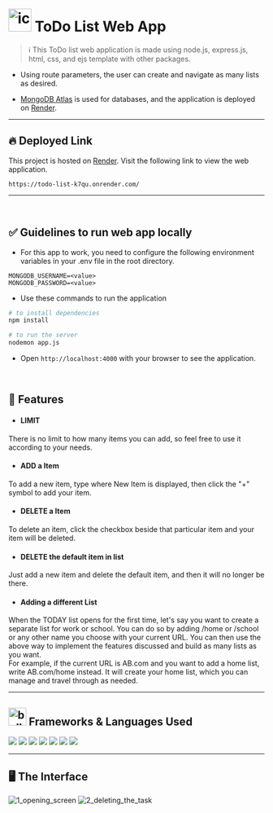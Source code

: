 # <img src="https://user-images.githubusercontent.com/74038190/221857969-f37e1717-1470-4fe4-abb5-88b334cf64ea.png" alt="icon of todo list" width="45" /> ToDo List Web App 

> :information_source: This ToDo list web application is made using node.js, express.js, html, css, and ejs template with other packages. 

- Using route parameters, the user can create and navigate as many lists as desired.

- [MongoDB Atlas](https://www.mongodb.com/atlas/database) is used for databases, and the application is deployed on [Render](https://render.com/).

<hr>

## :fire: Deployed Link ##

This project is hosted on [Render](https://render.com/). Visit the following link to view the web application.

```
https://todo-list-k7qu.onrender.com/
```
<hr><br>

## ✅ Guidelines to run web app locally

- For this app to work, you need to configure the following environment variables in your .env file in the root directory.

```
MONGODB_USERNAME=<value>
MONGODB_PASSWORD=<value>
```

- Use these commands to run the application

```bash
# to install dependencies 
npm install

# to run the server
nodemon app.js

```

- Open `http://localhost:4000` with your browser to see the application.

<br>

## 🚀 Features
- #### LIMIT 
There is no limit to how many items you can add, so feel free to use it according to your needs.

- #### ADD a Item
To add a new item, type where New Item is displayed, then click the "+" symbol to add your item.

- #### DELETE a Item
To delete an item, click the checkbox beside that particular item and your item will be deleted.

- #### DELETE the default item in list
Just add a new item and delete the default item, and then it will no longer be there.

- #### Adding a different List
When the TODAY list opens for the first time, let's say you want to create a separate list for work or school. You can do so by adding /home or /school or any other name you choose with your current URL. You can then use the above way to implement the features discussed and build as many lists as you want. <br>
For example, if the current URL is AB.com and you want to add a home list, write AB.com/home instead. It will create your home list, which you can manage and travel through as needed.

<hr>

## <img src="https://user-images.githubusercontent.com/74038190/221857984-5bf77e81-6f65-4502-a7c8-f29a978efb3f.png" alt="bullseye" width="35" /> Frameworks & Languages Used
<img src="https://img.shields.io/badge/Node.js-339933?style=for-the-badge&logo=nodedotjs&logoColor=white" />  <img src="https://img.shields.io/badge/Express.js-000000?style=for-the-badge&logo=express&logoColor=white" />
<img src="https://img.shields.io/badge/JavaScript-323330?style=for-the-badge&logo=javascript&logoColor=F7DF1E" />
<img src="https://img.shields.io/badge/MongoDB-4EA94B?style=for-the-badge&logo=mongodb&logoColor=white" />
<img src="https://img.shields.io/badge/HTML5-E34F26?style=for-the-badge&logo=html5&logoColor=white" />
<img src="https://img.shields.io/badge/CSS3-1572B6?style=for-the-badge&logo=css3&logoColor=white" />
<img src="https://img.shields.io/badge/Bootstrap-563D7C?style=for-the-badge&logo=bootstrap&logoColor=white" />

<hr>

## 🖥️ The Interface

![1_opening_screen](https://user-images.githubusercontent.com/74038190/222881369-e0c3503a-a18e-4a85-8061-3d0374600802.jpg)
![2_deleting_the_task](https://user-images.githubusercontent.com/74038190/222881364-36395f9f-0aee-4b2d-bcd9-6154151ecc8d.jpg)


